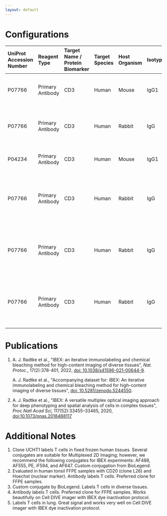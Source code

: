 ```yaml
---
layout: default
---
```


# Configurations

| UniProt Accession Number   | Reagent Type     | Target Name / Protein Biomarker   | Target Species   | Host Organism   | Isotype   | Clonality   | Vendor    | Catalog Number        | Conjugate   | RRID      | Availability   | Method                 | Tissue Preservation               | Target Tissue   | Tissue State   | Detergent         | Antigen Retrieval Conditions                                                               | Dye Inactivation Conditions   | Recommend   | Agree                                                        | Disagree   | Contributor         | Notes       |
|:---------------------------|:-----------------|:----------------------------------|:-----------------|:----------------|:----------|:------------|:----------|:----------------------|:------------|:----------|:---------------|:-----------------------|:----------------------------------|:----------------|:---------------|:------------------|:-------------------------------------------------------------------------------------------|:------------------------------|:------------|:-------------------------------------------------------------|:-----------|:--------------------|:------------|
| P07766                     | Primary Antibody | CD3                               | Human            | Mouse           | IgG1      | UCHT1       | BioLegend | 300402 (Unconjugated) | AF555       | NA        | Custom         | IBEX2D Manual          | 1:4 Cytofix/Cytoperm Fixed Frozen | Lymph Node      | NA             | 0.3% Triton-X-100 | NA                                                                                         | 1 mg/ml LiBH4 15 minutes      | Yes         | [0000-0003-4379-8967](https://orcid.org/0000-0003-4379-8967) [[2](#publications), [1](#publications)] | NA         | [0000-0003-4379-8967](https://orcid.org/0000-0003-4379-8967) | [1](#notes) |
| P07766                     | Primary Antibody | CD3                               | Human            | Rabbit          | IgG       | EP4426      | Abcam     | ab208514              | AF555       | AB_443425 | Stock          | IBEX2D Manual          | FFPE                              | Tonsil          | NA             | 0.3% Triton-X-100 | pH 6 for 40 minutes at 95C (AR6 Akoya Biosciences AR600250ML)                              | 1 mg/ml LiBH4 15 minutes      | Yes         | [0000-0003-4379-8967](https://orcid.org/0000-0003-4379-8967)                                          | NA         | [0000-0003-4379-8967](https://orcid.org/0000-0003-4379-8967) | [2](#notes) |
| P04234                     | Primary Antibody | CD3                               | Human            | Mouse           | IgG1      | UCHT1       | BioLegend | 300401 (Unconjugated) | AF555       | NA        | Custom         | IBEX2D Manual          | 1:4 Cytofix/Cytoperm Fixed Frozen | Lymph Node      | NA             | 0.3% Triton-X-100 | NA                                                                                         | NA                            | Yes         | [0000-0003-4379-8967](https://orcid.org/0000-0003-4379-8967)                                          | NA         | [0000-0003-4379-8967](https://orcid.org/0000-0003-4379-8967) | [3](#notes) |
| P07766                     | Primary Antibody | CD3                               | Human            | Rabbit          | IgG       | EP4426      | Abcam     | ab208514              | AF555       | AB_443425 | Stock          | Multiplexed 2D Imaging | FFPE                              | Tonsil          | NA             | 0.3% Triton-X-100 | pH 6 for 30 minutes ER1 (AR9961) and pH 9 for 30 minutes ER2 (AR9640) using the Leica Bond | NA                            | Yes         | [0000-0003-4379-8967](https://orcid.org/0000-0003-4379-8967)                                          | NA         | [0000-0003-4379-8967](https://orcid.org/0000-0003-4379-8967) | [2](#notes) |
| P07766                     | Primary Antibody | CD3                               | Human            | Rabbit          | IgG       | EP4426      | Abcam     | ab208514              | AF555       | AB_443425 | Stock          | Cell DIVE-IBEX         | FFPE                              | Tonsil          | NA             | 0.3% Triton-X-100 | pH 6 for 30 minutes ER1 (AR9961) and pH 9 for 30 minutes ER2 (AR9640) using the Leica Bond | 1 mg/ml LiBH4 15 minutes      | Yes         | [0000-0003-4379-8967](https://orcid.org/0000-0003-4379-8967)                                          | NA         | [0000-0003-4379-8967](https://orcid.org/0000-0003-4379-8967) | [4](#notes) |
| P07766                     | Primary Antibody | CD3                               | Human            | Rabbit          | IgG       | EP4426      | Abcam     | ab208514              | AF555       | AB_443425 | Stock          | Cell DIVE-IBEX         | FFPE                              | Lung            | Cancer         | 0.3% Triton-X-100 | pH 6 for 30 minutes ER1 (AR9961) and pH 9 for 30 minutes ER2 (AR9640) using the Leica Bond | 1 mg/ml LiBH4 15 minutes      | Yes         | [0000-0003-4379-8967](https://orcid.org/0000-0003-4379-8967)                                          | NA         | [0000-0003-4379-8967](https://orcid.org/0000-0003-4379-8967) | [5](#notes) |

# Publications

<a name="publications"></a>
1. A. J. Radtke et al., "IBEX: an iterative immunolabeling and chemical bleaching
 method for high-content imaging of diverse tissues", *Nat. Protoc.*, 17(2):378-401, 2022, [doi: 10.1038/s41596-021-00644-9](https://doi.org/10.1038/s41596-021-00644-9).

    A. J. Radtke et al., "Accompanying dataset for: IBEX: An iterative immunolabeling and chemical bleaching method for high-content imaging of diverse tissues", [doi: 10.5281/zenodo.5244550](https://doi.org/10.5281/zenodo.5244551).

2. A. J. Radtke et al., "IBEX: A versatile multiplex optical imaging approach for deep phenotyping and spatial analysis of cells in complex tissues", *Proc Natl Acad Sci*, 117(52):33455–33465, 2020, [doi:10.1073/pnas.2018488117](https://doi.org/10.1073/pnas.2018488117)


# Additional Notes

<a name="notes"></a>
1. Clone UCHT1 labels T cells in fixed frozen human tissues. Several conjugates are suitable for Multiplexed 2D Imaging; however, we recommend the following conjugates for IBEX experiments: AF488, AF555, PE, iF594, and AF647. Custom conjugation from BioLegend.
2. Evaluated in human tonsil FFPE samples with CD20 (clone L26) and Hoechst (nuclear marker). Antibody labels T cells. Preferred clone for FFPE samples.
3. Custom conjugate by BioLegend. Labels T cells in diverse tissues.
4. Antibody labels T cells. Preferred clone for FFPE samples. Works beautifully on Cell DIVE imager with IBEX dye inactivation protocol.
5. Labels T cells in lung. Great signal and works very well on Cell DIVE imager with IBEX dye inactivation protocol.
